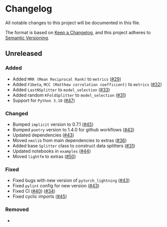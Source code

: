 # Changelog

All notable changes to this project will be documented in this file.

The format is based on [Keep a Changelog](https://keepachangelog.com/en/1.0.0/),
and this project adheres to [Semantic Versioning](https://semver.org/spec/v2.0.0.html).


## Unreleased
### Added
- Added `MRR (Mean Reciprocal Rank)` to `metrics` ([#29](https://github.com/MobileTeleSystems/RecTools/pull/29))
- Added `F1beta`, `MCC (Matthew correlation coefficient)` to `metrics` ([#32](https://github.com/MobileTeleSystems/RecTools/pull/32))
- Added `LastNSplitter` to `model_selection` ([#33](https://github.com/MobileTeleSystems/RecTools/pull/32))
- Added random `KFoldSplitter` to `model_selection` ([#31](https://github.com/MobileTeleSystems/RecTools/pull/31))
- Support for `Python 3.10` ([#47](https://github.com/MobileTeleSystems/RecTools/pull/47))

### Changed
- Bumped `implicit` version to 0.7.1 ([#45](https://github.com/MobileTeleSystems/RecTools/pull/45))
- Bumped `poetry` version to 1.4.0 for github workflows ([#43](https://github.com/MobileTeleSystems/RecTools/pull/43))
- Updated dependencies ([#43](https://github.com/MobileTeleSystems/RecTools/pull/43))
- Moved `nmslib` from main dependencies to extras ([#36](https://github.com/MobileTeleSystems/RecTools/pull/36))
- Added base `Splitter` class to construct data splitters ([#31](https://github.com/MobileTeleSystems/RecTools/pull/31))
- Updated notebooks in `examples` ([#44](https://github.com/MobileTeleSystems/RecTools/pull/44))
- Moved `lightfm` to extras ([#50](https://github.com/MobileTeleSystems/RecTools/pull/50))

### Fixed
- Fixed bugs with new version of `pytorch_lightning` ([#43](https://github.com/MobileTeleSystems/RecTools/pull/43))
- Fixed `pylint` config for new version ([#43](https://github.com/MobileTeleSystems/RecTools/pull/43))
- Fixed CI  ([#40](https://github.com/MobileTeleSystems/RecTools/pull/40)) ([#34](https://github.com/MobileTeleSystems/RecTools/pull/34))
- Fixed cyclic imports ([#45](https://github.com/MobileTeleSystems/RecTools/pull/45))

### Removed
- 
